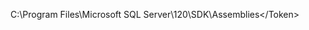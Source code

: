 <Token xmlns:xlink="http://www.w3.org/1999/xlink">C:\Program Files\Microsoft SQL Server\120\SDK\Assemblies\</Token>